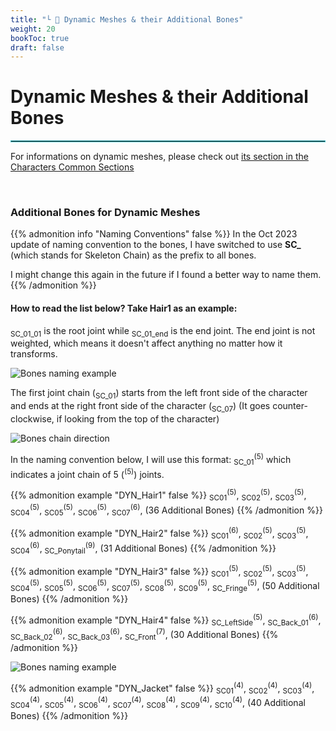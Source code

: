 ```yaml
---
title: "└ 🦴 Dynamic Meshes & their Additional Bones"
weight: 20
bookToc: true
draft: false
---
```


Dynamic Meshes & their Additional Bones
=======================================

<hr style="border: 1px solid #44c0c9;">

For informations on dynamic meshes, please check out [its section in the Characters Common Sections](../general/dynamic-meshes.md)

<br/>

<div class="bones">

### Additional Bones for Dynamic Meshes

{{% admonition info "Naming Conventions" false %}}
In the Oct 2023 update of naming convention to the bones, I have switched to use **SC_** (which stands for Skeleton Chain) as the prefix to all bones.

I might change this again in the future if I found a better way to name them.
{{% /admonition %}}

#### How to read the list below? Take Hair1 as an example:

<sub>SC_01_01</sub> is the root joint while <sub>SC_01_end</sub> is the end joint. The end joint is not weighted, which means it doesn't affect anything no matter how it transforms.

![Bones naming example](../img/bones/bones-naming-example.jpg)

The first joint chain (<sub>SC_01</sub>) starts from the left front side of the character and ends at the right front side of the character (<sub>SC_07</sub>) (It goes counter-clockwise, if looking from the top of the character)

![Bones chain direction](../img/bones/bones-chain-direction2.jpg)

In the naming convention below, I will use this format: <sub>SC_01</sub><sup>(5)</sup> which indicates a joint chain of 5 (<sup>(5)</sup>) joints.

{{% admonition example "DYN_Hair1" false %}}
<sub>SC01</sub><sup>(5)</sup>, 
<sub>SC02</sub><sup>(5)</sup>, 
<sub>SC03</sub><sup>(5)</sup>, 
<sub>SC04</sub><sup>(5)</sup>, 
<sub>SC05</sub><sup>(5)</sup>, 
<sub>SC06</sub><sup>(5)</sup>, 
<sub>SC07</sub><sup>(6)</sup>, 
(36 Additional Bones)
{{% /admonition %}}

{{% admonition example "DYN_Hair2" false %}}
<sub>SC01</sub><sup>(6)</sup>, 
<sub>SC02</sub><sup>(5)</sup>, 
<sub>SC03</sub><sup>(5)</sup>, 
<sub>SC04</sub><sup>(6)</sup>, 
<sub>SC_Ponytail</sub><sup>(9)</sup>, 
(31 Additional Bones)
{{% /admonition %}}

{{% admonition example "DYN_Hair3" false %}}
<sub>SC01</sub><sup>(5)</sup>, 
<sub>SC02</sub><sup>(5)</sup>, 
<sub>SC03</sub><sup>(5)</sup>, 
<sub>SC04</sub><sup>(5)</sup>, 
<sub>SC05</sub><sup>(5)</sup>, 
<sub>SC06</sub><sup>(5)</sup>, 
<sub>SC07</sub><sup>(5)</sup>, 
<sub>SC08</sub><sup>(5)</sup>, 
<sub>SC09</sub><sup>(5)</sup>, 
<sub>SC_Fringe</sub><sup>(5)</sup>, 
(50 Additional Bones)
{{% /admonition %}}

{{% admonition example "DYN_Hair4" false %}}
<sub>SC_LeftSide</sub><sup>(5)</sup>, 
<sub>SC_Back_01</sub><sup>(6)</sup>, 
<sub>SC_Back_02</sub><sup>(6)</sup>, 
<sub>SC_Back_03</sub><sup>(6)</sup>, 
<sub>SC_Front</sub><sup>(7)</sup>, 
(30 Additional Bones)
{{% /admonition %}}

![Bones naming example](../img/bones/jacket-bones.jpg)

{{% admonition example "DYN_Jacket" false %}}
<sub>SC01</sub><sup>(4)</sup>, 
<sub>SC02</sub><sup>(4)</sup>, 
<sub>SC03</sub><sup>(4)</sup>, 
<sub>SC04</sub><sup>(4)</sup>, 
<sub>SC05</sub><sup>(4)</sup>, 
<sub>SC06</sub><sup>(4)</sup>, 
<sub>SC07</sub><sup>(4)</sup>, 
<sub>SC08</sub><sup>(4)</sup>, 
<sub>SC09</sub><sup>(4)</sup>, 
<sub>SC10</sub><sup>(4)</sup>, 
(40 Additional Bones)
{{% /admonition %}}

<br/>
